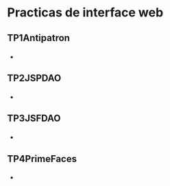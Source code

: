 # Practicas de interface web

## TP1Antipatron
### 
- 

## TP2JSPDAO
###
- 

## TP3JSFDAO
### 
- 

## TP4PrimeFaces
###
- 